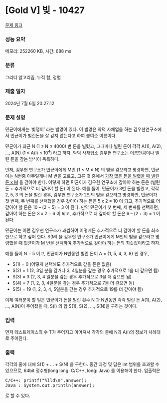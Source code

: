 # [Gold V] 빚 - 10427 

[문제 링크](https://www.acmicpc.net/problem/10427) 

### 성능 요약

메모리: 252260 KB, 시간: 688 ms

### 분류

그리디 알고리즘, 누적 합, 정렬

### 제출 일자

2024년 7월 6일 20:27:12

### 문제 설명

<p>민균이에게는 ‘빚쟁이’ 라는 별명이 있다. 이 별명은 악덕 사채업을 하는 김우현연구소에서 민균이가 빌린돈을 잘 갚지 않는다고 하여 붙여준 이름이다. </p>

<p>민균이가 최근 N (1 ≤ N ≤ 4000) 번 돈을 빌렸고, 그때마다 빌린 돈이 각각 A(1), A(2), …, A(N) (1 ≤ A(i) ≤ 10<sup>4</sup>) 라고 하자. 악덕 사채업소 김우현 연구소는 이름만큼이나 빌린 돈을 갚는 방식이 독특하다.</p>

<p>먼저, 김우현 연구소가 민균이에게 M번 (1 ≤ M ≤ N) 의 빚을 갚으라고 명령하면, 민균이는 N번중 아무렇게나 M 번을 고르고, 고른 것 중에서 <u>가장 많은 돈을 빌렸을 때 빌린돈 x M</u> 을 갚아야 한다. 이렇게 하면 민균이가 김우현 연구소에 갚아야 하는 돈은 (빌린돈 + 추가적으로 더 갚아야 할 돈) 이 된다. 예를 들어, 민균이가 3번 돈을 빌렸고, 각각 2, 5, 3 의 돈을 빌린 경우, 김우현 연구소가 2번의 빚을 갚으라고 명령하면, 민균이가 첫 번째, 두 번째를 선택했을 경우 갚아야 하는 돈은 5 x 2 = 10 이 되고, 추가적으로 더 갚아야 할 돈은 10 – (2 + 5) = 3 이 된다. 만약 민균이가 첫 번째, 세 번째를 선택하면, 갚아야 하는 돈은 3 x 2 = 6 이 되고, 추가적으로 더 갚아야 할 돈은 6 – (2 + 3) = 1 이 된다. </p>

<p>민균이는 이런 김우현 연구소가 괘씸하여 어떻게든 추가적으로 더 갚아야 할 돈을 최소한으로 하고 싶어 한다. S(M) 을 김우현 연구소가 민균이에게 M번의 빚을 갚으라고 명령했을 때 민균이가 <u>M 번을 선택하여 추가적으로 갚아야 하는 돈</u>의 최솟값이라고 하자.</p>

<p>예를 들어 N = 5 이고, 민균이가 N번동안 빌린 돈이 A = {1, 5, 4, 3, 8} 인 경우, </p>

<ul>
	<li>S(1) = 0 (어떻게 선택해도 추가적으로 갚을 돈은 없음)</li>
	<li>S(2) = 1 (2, 3일 분을 갚거나 3, 4일분을 갚는 경우 추가적으로 1을 더 갚으면 됨)</li>
	<li>S(3) = 3 (2, 3, 4 일분을 갚는 경우 추가적으로 3을 더 갚으면 됨)</li>
	<li>S(4) = 7 (1, 2, 3, 4일분을 갚는 경우 추가적으로 7을 더 갚으면 됨)</li>
	<li>S(5) = 19 (1, 2, 3, 4, 5일분을 갚는 경우 추가적으로 19를 더 갚아야 됨)</li>
</ul>

<p>이제 여러분이 할 일은 민균이가 돈을 빌린 횟수 N 과 N번동안 각각 빌린 돈 A(1), A(2), …, A(N)이 주어졌을 때, S(i) 의 합 S(1), S(2), …, S(N)을 구하는 것이다.</p>

### 입력 

 <p>먼저 테스트케이스의 수 T가 주어지고 이어져서 각각의 줄에 N과 A(i)의 정보가 차례대로 주어진다.</p>

### 출력 

 <p>각각의 줄에 대해 S(1) + … + S(N) 을 구한다. 중간 과정 및 답은 int 범위를 초과할 수 있으므로, 64bit 정수형(long long: C/C++, long: Java) 를 이용해야 한다. 입출력은 </p>

<pre>C/C++: printf("%lld\n",answer);
Java : System.out.println(answer);</pre>

<p>로 할 수 있다.</p>

